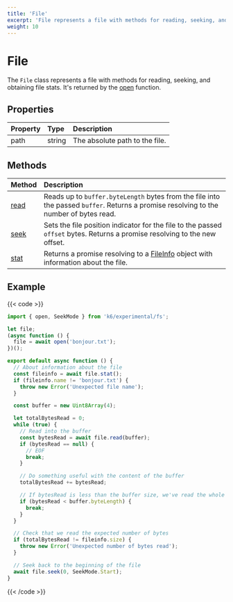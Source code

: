 ```yaml
---
title: 'File'
excerpt: 'File represents a file with methods for reading, seeking, and obtaining file stats.'
weight: 10
---
```


# File

The `File` class represents a file with methods for reading, seeking, and obtaining file stats. It's returned by the [open](link-to-open-doc) function.

## Properties

| Property | Type   | Description                    |
| :------- | :----- | :----------------------------- |
| path     | string | The absolute path to the file. |

## Methods

| Method                                                                                       | Description                                                                                                                            |
| :------------------------------------------------------------------------------------------- | :------------------------------------------------------------------------------------------------------------------------------------- |
| [read](https://grafana.com/docs/k6/<K6_VERSION>/javascript-api/k6-experimental/fs/file/read) | Reads up to `buffer.byteLength` bytes from the file into the passed `buffer`. Returns a promise resolving to the number of bytes read. |
| [seek](https://grafana.com/docs/k6/<K6_VERSION>/javascript-api/k6-experimental/fs/file/seek) | Sets the file position indicator for the file to the passed `offset` bytes. Returns a promise resolving to the new offset.             |
| [stat](https://grafana.com/docs/k6/<K6_VERSION>/javascript-api/k6-experimental/fs/file/stat) | Returns a promise resolving to a [FileInfo](link-to-fileinfo-doc) object with information about the file.                              |

## Example

{{< code >}}

```javascript
import { open, SeekMode } from 'k6/experimental/fs';

let file;
(async function () {
  file = await open('bonjour.txt');
})();

export default async function () {
  // About information about the file
  const fileinfo = await file.stat();
  if (fileinfo.name != 'bonjour.txt') {
    throw new Error('Unexpected file name');
  }

  const buffer = new Uint8Array(4);

  let totalBytesRead = 0;
  while (true) {
    // Read into the buffer
    const bytesRead = await file.read(buffer);
    if (bytesRead == null) {
      // EOF
      break;
    }

    // Do something useful with the content of the buffer
    totalBytesRead += bytesRead;

    // If bytesRead is less than the buffer size, we've read the whole file
    if (bytesRead < buffer.byteLength) {
      break;
    }
  }

  // Check that we read the expected number of bytes
  if (totalBytesRead != fileinfo.size) {
    throw new Error('Unexpected number of bytes read');
  }

  // Seek back to the beginning of the file
  await file.seek(0, SeekMode.Start);
}
```

{{< /code >}}
